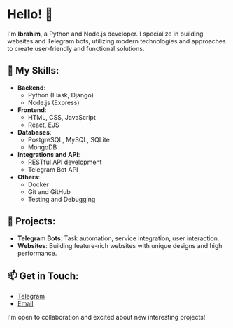 # Hello! 👋

I'm **Ibrahim**, a Python and Node.js developer. I specialize in building websites and Telegram bots, utilizing modern technologies and approaches to create user-friendly and functional solutions.

## 🚀 My Skills:

- **Backend**: 
  - Python (Flask, Django)
  - Node.js (Express)
- **Frontend**:
  - HTML, CSS, JavaScript
  - React, EJS
- **Databases**:
  - PostgreSQL, MySQL, SQLite
  - MongoDB
- **Integrations and API**:
  - RESTful API development
  - Telegram Bot API
- **Others**:
  - Docker
  - Git and GitHub
  - Testing and Debugging

## 🌟 Projects:

- **Telegram Bots**: Task automation, service integration, user interaction.
- **Websites**: Building feature-rich websites with unique designs and high performance.

## 📫 Get in Touch:

- [Telegram](https://t.me/yourusername)
- [Email](mailto:your-email@example.com)

I'm open to collaboration and excited about new interesting projects!
